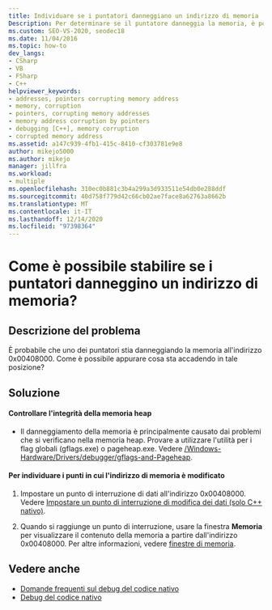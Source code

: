 ```yaml
---
title: Individuare se i puntatori danneggiano un indirizzo di memoria | Microsoft Docs
Description: Per determinare se il puntatore danneggia la memoria, è possibile cercare il danneggiamento dell'heap ed è possibile impostare un punto di interruzione dei dati per scoprire come viene modificato un valore.
ms.custom: SEO-VS-2020, seodec18
ms.date: 11/04/2016
ms.topic: how-to
dev_langs:
- CSharp
- VB
- FSharp
- C++
helpviewer_keywords:
- addresses, pointers corrupting memory address
- memory, corruption
- pointers, corrupting memory addresses
- memory address corruption by pointers
- debugging [C++], memory corruption
- corrupted memory address
ms.assetid: a147c939-4fb1-415c-8410-cf303781e9e8
author: mikejo5000
ms.author: mikejo
manager: jillfra
ms.workload:
- multiple
ms.openlocfilehash: 310ec0b881c3b4a299a3d933511e54db0e288ddf
ms.sourcegitcommit: 40d758f779d42c66cb02ae7face8a62763a8662b
ms.translationtype: MT
ms.contentlocale: it-IT
ms.lasthandoff: 12/14/2020
ms.locfileid: "97398364"
---
```

# <a name="how-can-i-find-out-if-my-pointers-corrupt-a-memory-address"></a>Come è possibile stabilire se i puntatori danneggino un indirizzo di memoria?
## <a name="problem-description"></a>Descrizione del problema
 È probabile che uno dei puntatori stia danneggiando la memoria all'indirizzo 0x00408000. Come è possibile appurare cosa sta accadendo in tale posizione?

## <a name="solution"></a>Soluzione

#### <a name="check-for-heap-corruption"></a>Controllare l'integrità della memoria heap

- Il danneggiamento della memoria è principalmente causato dai problemi che si verificano nella memoria heap. Provare a utilizzare l'utilità per i flag globali (gflags.exe) o pageheap.exe. Vedere [/Windows-Hardware/Drivers/debugger/gflags-and-Pageheap](/windows-hardware/drivers/debugger/gflags-and-pageheap).

#### <a name="to-find-where-the-memory-address-is-modified"></a>Per individuare i punti in cui l'indirizzo di memoria è modificato

1. Impostare un punto di interruzione di dati all'indirizzo 0x00408000. Vedere [Impostare un punto di interruzione di modifica dei dati (solo C++ nativo)](../debugger/using-breakpoints.md#BKMK_set_a_data_breakpoint_native_cplusplus).

2. Quando si raggiunge un punto di interruzione, usare la finestra **Memoria** per visualizzare il contenuto della memoria a partire dall'indirizzo 0x00408000. Per altre informazioni, vedere [finestre di memoria](../debugger/memory-windows.md).

## <a name="see-also"></a>Vedere anche
- [Domande frequenti sul debug del codice nativo](../debugger/debugging-native-code-faqs.md)
- [Debug del codice nativo](../debugger/debugging-native-code.md)
